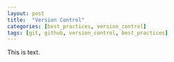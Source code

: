 ```yaml
---
layout: post
title:  "Version Control"
categories: [best_practices, version_control]
tags: [git, github, version_control, best_practices]
---
```


This is text. 
